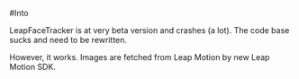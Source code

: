 #Into

LeapFaceTracker is at very beta version and crashes (a lot). The code base sucks and need to be rewritten. 

However, it works. Images are fetched from Leap Motion by new Leap Motion SDK. 
